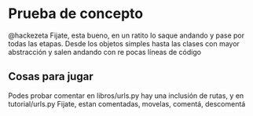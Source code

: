 # Prueba de concepto
@hackezeta Fijate, esta bueno, en un ratito lo saque andando y pase por todas las etapas.
Desde los objetos simples hasta las clases con mayor abstracción y salen andando con re pocas líneas de código

## Cosas para jugar
Podes probar comentar en libros/urls.py hay una inclusión de rutas, y en tutorial/urls.py
Fijate, estan comentadas, movelas, comentá, descomentá 
